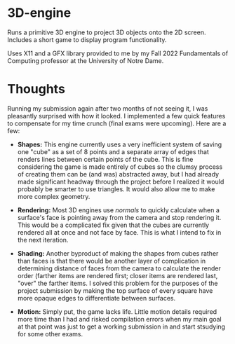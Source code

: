# 3D-engine

Runs a primitive 3D engine to project 3D objects onto the 2D screen. Includes a short game to display program functionality.

Uses X11 and a GFX library provided to me by my Fall 2022 Fundamentals of Computing professor at the University of Notre Dame.


# Thoughts

Running my submission again after two months of not seeing it, I was pleasantly surprised with how it looked. I implemented a few quick features to compensate for my time crunch (final exams were upcoming). Here are a few:

  * __Shapes:__ This engine currently uses a very inefficient system of saving one "cube" as a set of 8 points and a separate array of edges that renders lines between certain points of the cube. This is fine considering the game is made entirely of cubes so the clumsy process of creating them can be (and was) abstracted away, but I had already made significant headway through the project before I realized it would probably be smarter to use triangles. It would also allow me to make more complex geometry.

  * __Rendering:__ Most 3D engines use _normals_ to quickly calculate when a surface's face is pointing away from the camera and stop rendering it. This would be a complicated fix given that the cubes are currently rendered all at once and not face by face. This is what I intend to fix in the next iteration.

  * __Shading:__ Another byproduct of making the shapes from cubes rather than faces is that there would be another layer of complication in determining distance of faces from the camera to calculate the render order (farther items are rendered first; closer items are rendered last, "over" the farther items. I solved this problem for the purposes of the project submission by making the top surface of every square have more opaque edges to differentiate between surfaces.

  * __Motion:__ Simply put, the game lacks life. Little motion details required more time than I had and risked compilation errors when my main goal at that point was just to get a working submission in and start stsudying for some other exams.
